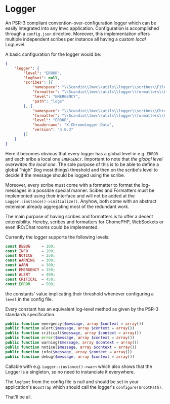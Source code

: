 # Logger

An PSR-3 compliant convention-over-configuration logger which can be easily integrated into any lmvc application.
Configuration is accomplished through a `config.json` directive. Moreover, this implementation offers multiple
independent scribes per instance all having a custom *local* LogLevel.

A basic configuration for the logger would be:

```json
{
    "logger": {
        "level": "ERROR",
        "logRoot": null,
        "scribes": [{
            "namespace": "\\Scandio\\lmvc\\utils\\logger\\scribes\\FileScribe",
            "formatter": "\\Scandio\\lmvc\\utils\\logger\\formatters\\LineFormatter",
            "level": "EMERGENCY",
            "path": "logs"
        }, {
            "namespace": "\\Scandio\\lmvc\\utils\\logger\\scribes\\ChromeScribe",
            "formatter": "\\Scandio\\lmvc\\utils\\logger\\formatters\\ChromeFormatter",
            "level": "ERROR",
            "headername": "X-ChromeLogger-Data",
            "version": "4.0.3"
        }]
    }
}
```

Here it becomes obvious that every logger has a global level in e.g. `ERROR` and each sribe a local one `EMERGENCY`.
Important to note that *the global level overwrites the local one*. The sole purpose of this is to be able to define
a global "high" (log most things) threshold and then on the scribe's level to decide if the message should
be logged using the scribe.

Moreover, every scribe must come with a formatter to format the log-messages in a possible special manner.
Scibes and Formatters must be implemented using their interface and will not be added at the `Logger::instance()->initialize()`.
Anyhow, both come with an abstract extension already aggregating most of the redundant work.

The main purpose of having scribes and formatters is to offer a decent extensibility. Hereby, scribes and formatters
for ChomePHP, WebSockets or even IRC/Chat rooms could be implemented.

Currently the logger supports the following levels:

```php
const DEBUG     = 100;
const INFO      = 200;
const NOTICE    = 250;
const WARNING   = 300;
const WARN      = 300;
const EMERGENCY = 350;
const ALERT     = 400;
const CRITICAL  = 450;
const ERROR     = 500;
```

the constants' value implicating their threshold whenever configuring a `level` in the config file.

Every constant has an equivalent log-level method as given by the PSR-3 standards specification.

```php
public function emergency($message, array $context = array())
public function alert($message, array $context = array())
public function critical($message, array $context = array())
public function error($message, array $context = array())
public function warning($message, array $context = array())
public function notice($message, array $context = array())
public function info($message, array $context = array())
public function debug($message, array $context = array())
```

Callable with e.g. `Logger::instance()->warn` which also shows that the Logger is a singleton, so no need
to instanciate it everywhere.

The `logRoot` from the config file is null and should be set in your application's `Boostrap` which should call
the logger's `configure($rootPath)`.

That'll be all.